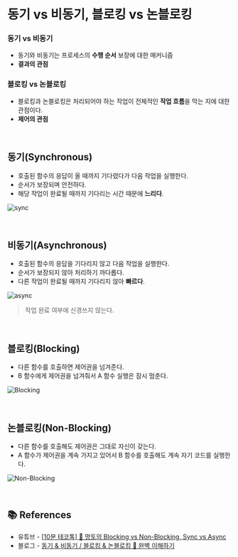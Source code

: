 # 동기 vs 비동기, 블로킹 vs 논블로킹

### 동기 vs 비동기

- 동기와 비동기는 프로세스의 **수행 순서** 보장에 대한 매커니즘
- **결과의 관점**

### 블로킹 vs 논블로킹

- 블로킹과 논블로킹은 처리되어야 하는 작업이 전체적인 **작업 흐름**을 막는 지에 대한 관점이다.
- **제어의 관점**

<br>

## 동기(Synchronous)

- 호출된 함수의 응답이 올 때까지 기다렸다가 다음 작업을 실행한다.
- 순서가 보장되며 안전하다.
- 해당 작업이 완료될 때까지 기다리는 시간 때문에 **느리다**.

![sync](https://i.imgur.com/bU21iLI.png)

<br>

## 비동기(Asynchronous)

- 호출된 함수의 응답을 기다리지 않고 다음 작업을 실행한다.
- 순서가 보장되지 않아 처리하기 까다롭다.
- 다른 작업이 완료될 때까지 기다리지 않아 **빠르다**.

![async](https://imgur.com/hAGCHFL.png)

> 작업 완료 여부에 신경쓰지 않는다.

<br>

## 블로킹(Blocking)

- 다른 함수를 호출하면 제어권을 넘겨준다.
- B 함수에게 제어권을 넘겨줘서 A 함수 실행은 잠시 멈춘다.

![Blocking](https://imgur.com/rSYHBTc.png)

<br>

## 논블로킹(Non-Blocking)

- 다른 함수를 호출해도 제어권은 그대로 자신이 갖는다.
- A 함수가 제어권을 계속 가지고 있어서 B 함수를 호출해도 계속 자기 코드를 실행한다.

![Non-Blocking](https://imgur.com/s6VDVc9.png)

<br>

## 📚 References

- 유튜브 - [[10분 테코톡] 🐰 멍토의 Blocking vs Non-Blocking, Sync vs Async](https://www.youtube.com/watch?v=oEIoqGd-Sns)
- 블로그 - [동기 & 비동기 / 블로킹 & 논블로킹 💯 완벽 이해하기](https://inpa.tistory.com/m/entry/%F0%9F%91%A9%E2%80%8D%F0%9F%92%BB-%EB%8F%99%EA%B8%B0%EB%B9%84%EB%8F%99%EA%B8%B0-%EB%B8%94%EB%A1%9C%ED%82%B9%EB%85%BC%EB%B8%94%EB%A1%9C%ED%82%B9-%EA%B0%9C%EB%85%90-%EC%A0%95%EB%A6%AC)
